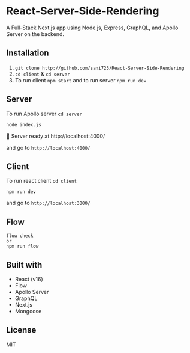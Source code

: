 # React-Server-Side-Rendering
A Full-Stack Next.js app using Node.js, Express, GraphQL, and Apollo Server on the backend.

## Installation

1. `git clone http://github.com/sani723/React-Server-Side-Rendering`
2. `cd client` & `cd server`
3. To run client `npm start` and to run server `npm run dev`

## Server

To run Apollo server `cd server`

```
node index.js
```

🚀  Server ready at http://localhost:4000/

and go to `http://localhost:4000/`

## Client

To run react client `cd client`

```
npm run dev
```

and go to `http://localhost:3000/`

## Flow

```
flow check
or
npm run flow
```

## Built with

* React (v16)
* Flow
* Apollo Server
* GraphQL
* Next.js
* Mongoose

## License

MIT
